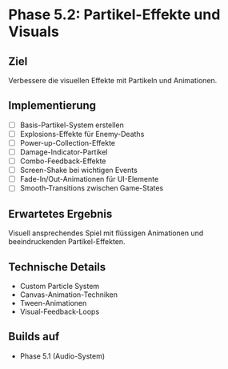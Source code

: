 # Phase 5.2: Partikel-Effekte und Visuals

## Ziel
Verbessere die visuellen Effekte mit Partikeln und Animationen.

## Implementierung

- [ ] Basis-Partikel-System erstellen
- [ ] Explosions-Effekte für Enemy-Deaths
- [ ] Power-up-Collection-Effekte
- [ ] Damage-Indicator-Partikel
- [ ] Combo-Feedback-Effekte
- [ ] Screen-Shake bei wichtigen Events
- [ ] Fade-In/Out-Animationen für UI-Elemente
- [ ] Smooth-Transitions zwischen Game-States

## Erwartetes Ergebnis
Visuell ansprechendes Spiel mit flüssigen Animationen und beeindruckenden Partikel-Effekten.

## Technische Details
- Custom Particle System
- Canvas-Animation-Techniken
- Tween-Animationen
- Visual-Feedback-Loops

## Builds auf
- Phase 5.1 (Audio-System)
